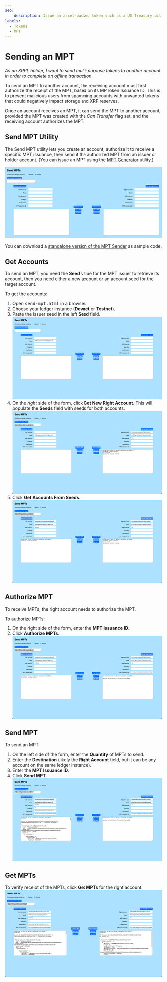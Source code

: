 ```yaml
---
seo:
    description: Issue an asset-backed token such as a US Treasury bill using multi-purpose tokens.
labels:
  - Tokens
  - MPT
---
```

# Sending an MPT

_As an XRPL holder, I want to send multi-purpose tokens to another account in order to complete an offline transaction._

To send an MPT to another account, the receiving account must first authorize the receipt of the MPT, based on its MPToken Issuance ID. This is to prevent malicious users from spamming accounts with unwanted tokens that could negatively impact storage and XRP reserves.

Once an account receives an MPT, it can send the MPT to another account, provided the MPT was created with the _Can Transfer_ flag set, and the receiving account authorizes the MPT.

## Send MPT Utility

The Send MPT utility <!-- embedded below -->lets you create an account, authorize it to receive a specific MPT issuance, then send it the authorized MPT from an issuer or holder account. (You can issue an MPT using the [MPT Generator](./creating-an-asset-backed-multi-purpose-token.md) utility.)

![MPT Sender Utility](../../img/uc-mpt2-mpt-sender-empty-form.png)

You can download a [standalone version of the MPT Sender](../../../_code-samples/mpt-sender/mpt-sender.zip) as sample code<!--, or use the embedded form that follows-->.

## Get Accounts

To send an MPT, you need the **Seed** value for the MPT issuer to retrieve its account, then you need either a new account or an account seed for the target account.

To get the accounts:

1. Open <tt>send-mpt.html</tt> in a browser.
2. Choose your ledger instance (**Devnet** or **Testnet**).
3. Paste the issuer seed in the left **Seed** field.
![Issuer (left) Seed field](../../img/uc-mpt2-issuer-seed-field.png)
4. On the _right_ side of the form, click **Get New Right Account**. This will populate the **Seeds** field with seeds for both accounts.
![Get new right account](../../img/uc-mpt2-new-right-account.png)
5. Click **Get Accounts From Seeds**.
![Get accounts from seeds](../../img/uc-mpt2-accounts-from-seeds.png)
## Authorize MPT

To receive MPTs, the right account needs to authorize the MPT.

To authorize MPTs:

1. On the right side of the form, enter the **MPT Issuance ID**.
2. Click **Authorize MPTs**.
![Authorize MPTs](../../img/uc-mpt2-authorize-mpts.png)

## Send MPT

To send an MPT:

1. On the left side of the form, enter the **Quantity** of MPTs to send.
2. Enter the **Destination** (likely the **Right Account** field, but it can be any account on the same ledger instance).
3. Enter the **MPT Issuance ID**.
4. Click **Send MPT**.
![Send MPTs](../../img/uc-mpt2-send-mpts.png)

## Get MPTs

To verify receipt of the MPTs, click **Get MPTs** for the right account.
![Get MPTs](../../img/uc-mpt2-get-mpts.png)

<!--
<div>
    <link href='https://fonts.googleapis.com/css?family=Work Sans' rel='stylesheet'>
    <script src='https://unpkg.com/xrpl@4.1.0/build/xrpl-latest.js'></script> 
<script>
    if (typeof module !== "undefined") {
    const xrpl = require("xrpl")
}
    document.addEventListener("DOMContentLoaded", function() {
        getHolderAccountFromSeedButton.addEventListener("click", getHolderFromSeed)
        getReceiverAccountButton.addEventListener("click", getAccount)
        getReceiverFromSeedButton.addEventListener("click", getReceiverFromSeed)
        authorizeMPTButton.addEventListener("click", authorizeMPT)
        sendMPTButton.addEventListener("click", sendMPT)
        getMPTsButton.addEventListener("click", getMPTs)
 })
function getNet() {
    let net
    if (document.getElementById("tn").checked) net = "wss://s.altnet.rippletest.net:51233"
    if (document.getElementById("dn").checked) net = "wss://s.devnet.rippletest.net:51233"
    return net
  } // End of getNet()           
  // *******************************************************
  // ************* Get Account *****************************
  // *******************************************************
  async function getAccount() {
    let net = getNet()
    const client = new xrpl.Client(net)
    receiverAccountField.value = "Getting a new account..."
    results = 'Connecting to ' + net + '....'
  //-------------------------------This uses the default faucet for Testnet/Devnet.
    let faucetHost = null
    await client.connect()
    results += '\nConnected, funding wallet.'
  // ----------------------------------------Create and fund a test account wallet.
    const my_wallet = (await client.fundWallet(null, { faucetHost })).wallet
    results += '\nGot a wallet.'
  // ------------------------------------------------------Get the current balance.
    receiverAccountField.value = my_wallet.address
    receiverSeedField.value = my_wallet.seed
    results += '\nAccount created.'
    console.log(results)
    client.disconnect()
  } // End of getAccount()
// **********************************************************
// *********** Get Holder from Seed *************************
// **********************************************************
  async function getHolderFromSeed() {
    let net = getNet()
    const client = new xrpl.Client(net)
    holderAccountField.value = "Getting holder account from seed..."
    results = 'Connecting to ' + getNet() + '....'
    await client.connect()
    results += '\nConnected, finding wallets.\n'
    console.log(results)
  // --------------------------------------------------Find the test account wallet.    
    const my_wallet = xrpl.Wallet.fromSeed(holderSeedField.value)    
  // -------------------------------------------------------Get the current balance.
    holderAccountField.value = my_wallet.address
    holderSeedField.value = my_wallet.seed      
    client.disconnect()
  } // End of getHolderFromSeed()
// **********************************************************
// *********** Get Receiver from Seed *************************
// **********************************************************
  async function getReceiverFromSeed() {
    let net = getNet()
    const client = new xrpl.Client(net)
    receiverAccountField.value = "Getting receiver account from seed..."
    results = 'Connecting to ' + getNet() + '....'
    await client.connect()
    results += '\nConnected, finding wallets.\n'
    resultsArea.value = results
  // --------------------------------------------------Find the test account wallet.    
    const my_wallet = xrpl.Wallet.fromSeed(receiverSeedField.value)    
  // -------------------------------------------------------Get the current balance.
    receiverAccountField.value = my_wallet.address
    receiverSeedField.value = my_wallet.seed 
    resultsArea.value = results     
    client.disconnect()
  } // End of getReceiverFromSeed()
  // *******************************************************
  // *************** Send MPT **********************
  // *******************************************************
async function sendMPT() {
  let net = getNet()
  const client = new xrpl.Client(net)
  results = 'Connecting to ' + getNet() + '....'
  resultsArea.value = results
  await client.connect()
  results += '\nConnected.'
  resultsArea.value = results  
  const holder_wallet = xrpl.Wallet.fromSeed(holderSeedField.value)
  const mpt_issuance_id = mptIssuanceIDField.value
  const mpt_quantity = quantityField.value
  const send_mpt_tx = {
    "TransactionType": "Payment",
    "Account": holder_wallet.address,
    "Amount": {
      "mpt_issuance_id": mpt_issuance_id,
      "value": mpt_quantity,
    },
    "Destination": receiverAccountField.value,
  }
  const pay_prepared = await client.autofill(send_mpt_tx)
  const pay_signed = holder_wallet.sign(pay_prepared)
  results += `\n\nSending ${mpt_quantity} ${mpt_issuance_id} to ${receiverAccountField.value} ...`
  resultsArea.value = results
  const pay_result = await client.submitAndWait(pay_signed.tx_blob)
  if (pay_result.result.meta.TransactionResult == "tesSUCCESS") {
        results += 'Transaction succeeded.\n\n'
        results += JSON.stringify(pay_result.result, null, 2)
    resultsArea.value = results
  } else {
    results += 'Transaction failed: See JavaScript console for details.'
    results += JSON.stringify(pay_result.result, null, 2)
    resultsArea.value = results
  }
  client.disconnect()
} // end of sendMPT()
// *******************************************************
// ******************** Get MPTs *************************
// *******************************************************
async function getMPTs() {
  let net = getNet()
  const client = new xrpl.Client(net)
  results = 'Connecting to ' + getNet() + '....'
  resultsArea.value = results
  await client.connect()
  const receiver_wallet = xrpl.Wallet.fromSeed(receiverSeedField.value)
  results += '\nConnected.'
  resultsArea.value = results
  const mpts = await client.request({
      command: "account_objects",
      account: receiver_wallet.address,
      ledger_index: "validated",
      type: "mptoken"
    })
  let JSONString = JSON.stringify(mpts.result, null, 2)
  let JSONParse = JSON.parse(JSONString)
  let numberOfMPTs = JSONParse.account_objects.length
  let x = 0
  while (x < numberOfMPTs){
  results += "\n\nMPT Issuance ID: " + JSONParse.account_objects[x].MPTokenIssuanceID
             + "\nMPT Amount: " + JSONParse.account_objects[x].MPTAmount
    x++
  }
  results += "\n\n" + JSONString
  resultsArea.value = results
  client.disconnect()
} // End of getMPTs()
// **********************************************************************
// ****** MPTAuthorize Transaction ***************************************
// **********************************************************************
async function authorizeMPT() {
  let net = getNet()
  const client = new xrpl.Client(net)
  results = 'Connecting to ' + getNet() + '....'
  resultsArea.value = results
  await client.connect()
  const receiver_wallet = xrpl.Wallet.fromSeed(receiverSeedField.value)
  const mpt_issuance_id = mptIssuanceIDField.value
  const auth_mpt_tx = {
    "TransactionType": "MPTokenAuthorize",
    "Account": receiver_wallet.address,
    "MPTokenIssuanceID": mpt_issuance_id,
  }
  const auth_prepared = await client.autofill(auth_mpt_tx)
  const auth_signed = receiver_wallet.sign(auth_prepared)
  results += `\n\nSending authorization...`
  resultsArea.value = results
  const auth_result = await client.submitAndWait(auth_signed.tx_blob)
  console.log(JSON.stringify(auth_result.result, null, 2))
  if (auth_result.result.meta.TransactionResult == "tesSUCCESS") {
    results += `Transaction succeeded`
    resultsArea.value = results
  } else {
    results += 'Transaction failed: See JavaScript console for details.'
    resultsArea.value = results
  }
  client.disconnect()
} // end of MPTAuthorize()
</script>
<div>
<form>
    <link href='https://fonts.googleapis.com/css?family=Work Sans' rel='stylesheet'>
    <script src='https://unpkg.com/xrpl@4.1.0/build/xrpl-latest.js'></script> 
<!-- Required meta tags - - >
    <meta charset="utf-8">
    <meta name="viewport" content="width=device-width, initial-scale=1, shrink-to-fit=no">
    <div class="container">
      <div class="row">
        <div class="col align-self-start">
        <h4>MPT Sender</h4>
        </div>
      </div>
        <div class="row">
            <div class="col align-self-start">
              <b>1. Choose your preferred network.</b>
            </div>
            <div class="col align-self-center">
              <input type="radio" id="tn" name="server"
                  value="wss://s.altnet.rippletest.net:51233">
              <label for="tn">Testnet</label>
              <br/>
              <input type="radio" id="dn" name="server"
                  value="wss://s.devnet.rippletest.net:51233" checked>
              <label for="dn">Devnet</label>
            </div>
        </div>
        <div class="row">
            <div class="col align-self-start">
              <b>2. Get the holder (or issuer) account from its seed.<br/>
            </div>
          </div>
          <div class="row">
            <div class="col align-self-start">
              <label for="holderSeedField">Holder Seed</label>
            </div>
          </div>
          <div class="row">
            <div class="col align-self-start">
              <input type="text" id="holderSeedField" size="40"></input>
              <br/><br/>
            </div>
          </div>
          <div class="row">
            <div class="col align-self-start">
              <label for="holderAccountField">Holder Account</label>
            </div>
          </div>
          <div class="row">
            <div class="col align-self-start">
              <input type="text" id="holderAccountField" size="40"></input>
            </div>
          </div>
          <br/>
          </div>
          <div class="row">
            <div class="col align-self-start">
              <button type="button" id="getHolderAccountFromSeedButton" class="btn btn-primary">Get Holder Account From Seed</button>
              <br/><br/>
            </div>
          </div>
          <div class="row">
            <div class="col align-self-start">
              <b>3. Get a new receiver account or retrieve one from its seed.</b>
                  <div class="row">
            <div class="col align-self-start">
              <label for="receiverSeedField">Receiver Seed</label>
            </div>
          </div>
          <div class="row">
            <div class="col align-self-start">
              <input type="text" id="receiverSeedField" size="40"></input>
              <br/><br/>
            </div>
          </div>
          <div class="row">
            <div class="col align-self-start">
              <label for="receiverAccountField">Receiver Account</label>
            </div>
          </div>
          <div class="row">
            <div class="col align-self-start">
              <input type="text" id="receiverAccountField" size="40"></input>
            </div>
          </div>
          <div class="row">
            <div class="col align-self-start">
              <button type="button" id="getReceiverAccountButton" class="btn btn-primary">Get New Receiver Account</button>
              </div>
              <div class="col align-self-start">
              <button type="button" id="getReceiverFromSeedButton" class="btn btn-primary">Get Receiver Account From Seed</button>
              <br/><br/>
              </div>
            </div>
          </div>
        </div>
        <div class="row">
          <div class="col align-self-start">
            <b>4. Enter the <i>MPT Issuance ID</i>.</b>
          </div>
        </div>
        <div class="row">
            <div class="col align-self-start">
                <label for="mptIssuanceIDField">MPT Issuance ID</label>
            </div>
        </div>
        <div class="row">
            <div class="col align-self-start">
              <input type="text" id="mptIssuanceIDField" size="40"></input>
              <br/><br/>
            </div>
        </div>
        <div class="row">
          <div class="col align-self-start">
            <b>5. Click <i>Authorize MPT</i> to authorize the MPT for the receiver.</b>
          </div>
        </div>
        <div class="row">
            <button type="button" id="authorizeMPTButton" class="btn btn-primary">Authorize MPT</button>
        </div>
        <br/>
        </div>
        <div class="row">
          <div class="col align-self-start">
            <b>5. Enter the <i>Quantity</i> of MPTs to send.</b>
          </div>
        </div>
        <div class="row">
            <div class="col align-self-start">
                <label for="quantity">Quantity</label>
            </div>
        </div>
        <div class="row">
            <div class="col align-self-start">
                <input type="text" id="quantityField" size="40"></input>
            </div>
        </div>
    <div class="row">
        <div class="col-align-items-left">
        <br/>
          <p><b>6. Click Send MPTs</b><br/>
             <button type="button" id="sendMPTButton" class="btn btn-primary">Send MPTs</button>
          </p>
          </div>
    </div>
    <div class="row">
        <div class="col-align-self-start">
          <p><b>Results</b></p>
          <textarea class="form-control" id="resultsArea" rows="18" cols="40"></textarea>
        </div>
    </div>
    <div class="row">
        <div class="col-align-self-start">
            <br/>
            <p><b>7. Click Get MPTs</b><br/>
            <button type = "button" id="getMPTsButton" class="btn btn-primary">Get MPTs</button>
          </p>
      </div>
    </div>
  </div>
</div>
</form>
</div>
<hr/>

==>
